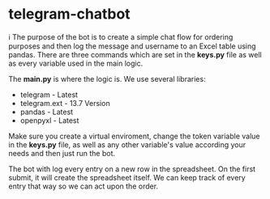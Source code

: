 # telegram-chatbot

ℹ️ The purpose of the bot is to create a simple chat flow for ordering purposes and then log the message and username to an Excel table using pandas. There are three commands which are set in the <b>keys.py</b> file as well as every variable used in the main logic.

The <b>main.py</b> is where the logic is. We use several libraries:
- telegram - Latest
- telegram.ext - 13.7 Version
- pandas - Latest
- openpyxl - Latest

Make sure you create a virtual enviroment, change the token variable value in the <b>keys.py</b> file, as well as any other variable's value according your needs and then just run the bot.

The bot with log every entry on a new row in the spreadsheet. On the first submit, it will create the spreadsheet itself. We can keep track of every entry that way so we can act upon the order.
